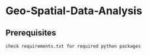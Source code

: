 # Geo-Spatial-Data-Analysis

## Prerequisites
```
check requirements.txt for required python packages
```